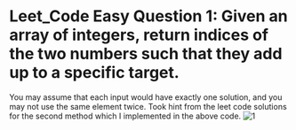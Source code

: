 # Leet_Code Easy Question 1: Given an array of integers, return indices of the two numbers such that they add up to a specific target.

You may assume that each input would have exactly one solution, and you may not use the same element twice.
Took hint from the leet code solutions for the second method which I implemented in the above code.
![1](https://user-images.githubusercontent.com/61155876/87878221-8ea1ca80-ca00-11ea-876b-a98ce16da7f0.PNG)

